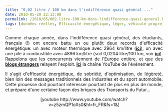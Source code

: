 ```yaml
---
title: "0,02 litre / 100 km dans l'indifférence quasi général ..."
date: 2010-05-20 22:13:08
permalink: /2010/05/002-litre-100-km-dans-lindifference-quasi-general.html
tags: [données réelles, Efficacité énergétique, léger, véhicule propre]
---
```


<p style="text-align: justify">Comme chaque année, dans l'indifférence quasi général, des étudiants, français (!) ont encore battu un ou plutôt deux records d'efficacité énergétique: un avec moteur thermique avec 2964 km/litre (<strong><a href="https://gabrielplassat.github.io/transportsdufutur/wp-content/uploads/sites/6/2010/05/SEME_2010_Results_Protoype_ICE.pdf" target="_blank">ici</a></strong>), un avec une pile à combustible avec 4896 km/litre (soit 0,0204 litre/100 km, voir <strong><a href="https://gabrielplassat.github.io/transportsdufutur/wp-content/uploads/sites/6/2010/05/SEME_2010_Results_Protoype_Fuel_Cells.pdf" target="_blank">ici</a></strong>). Rappelons que les concurrents viennent de l'Europe entière, et que des <strong><a href="http://www.gizmag.com/shell-fuel-efficiency-record-beaten/15163/" target="_blank">blogs étrangers</a></strong> relayent l'exploit. <strong><a href="http://www.youtube.com/user/Shell#g/c/027E2B6D9900A88F" target="_blank">Ici</a></strong> la chaîne YouTube de l'évènement.</p> <p style="text-align: justify">Il s'agit d'efficacité énergétique, de sobriété, d'optimisation, de légèreté, bien loin des messages traditionnels des industries et du sport automobile. Cette prouesse doit pourtant intéresser pourtant de plus en plus de monde, et prépare d'une certaine façon des briques des Transports du Futur...<br /></p> <p style="text-align: center">  [youtube http://www.youtube.com/watch?v=z5zmQP1oXs0&hl=fr_FR&fs=1&]</p>
